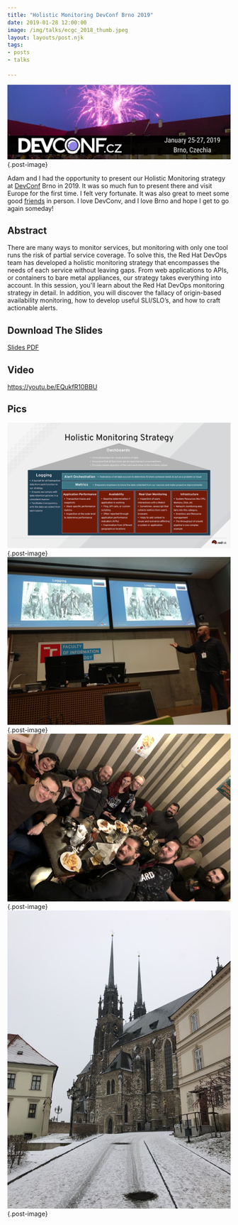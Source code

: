 ```yaml
---
title: "Holistic Monitoring DevConf Brno 2019"
date: 2019-01-28 12:00:00
image: /img/talks/ecgc_2018_thumb.jpeg
layout: layouts/post.njk
tags:
- posts
- talks

---
```

![DevConf CZ 2019](/img/talks/devconf_2019_banner.jpeg "DevConf CZ 2019"){.post-image}

Adam and I had the opportunity to present our Holistic Monitoring strategy at [DevConf](https://www.devconf.info/cz/) Brno in 2019. It was so much fun to present there and visit Europe for the first time. I felt very fortunate. It was also great to meet some good [friends](https://rhea.dev/articles/2019-01/devconf-cz-2019) in person. I love DevConv, and I love Brno and hope I get to go again someday!

## Abstract

There are many ways to monitor services, but monitoring with only one tool runs the risk of partial service coverage. To
solve this, the Red Hat DevOps team has developed a holistic monitoring strategy that encompasses the needs of each
service without leaving gaps. From web applications to APIs, or containers to bare metal appliances, our strategy takes
everything into account. In this session, you'll learn about the Red Hat DevOps monitoring strategy in detail. In
addition, you will discover the fallacy of origin-based availability monitoring, how to develop useful SLI/SLO’s, and
how to craft actionable alerts.

## Download The Slides

[Slides PDF](/files/DevConf_2019_Holistic_Monitoring.pdf)

## Video

https://youtu.be/EQukfR10BBU

## Pics

![Holistic Monitoring DevConf CZ 2019](/img/talks/devconf_2019_holistic_monitoring.png "Holistic Monitoring"){.post-image}
![Jared Sprague DevConf CZ 2019](/img/talks/devconf_2019_Jared_Sprague.jpeg "Jared Sprague DevConf CZ 2019"){.post-image}
![Brno](/img/talks/devconf_2019_action_2.jpg "Brno"){.post-image}
![Brno](/img/talks/devconf_2019_action_1.jpg "Brno"){.post-image}








